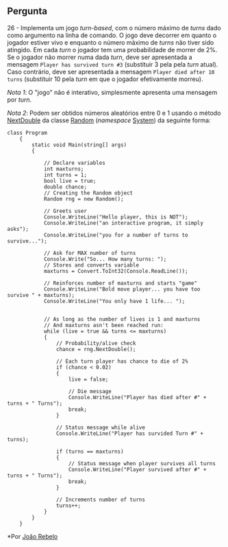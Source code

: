 ## Pergunta

26 - Implementa um jogo _turn-based_, com o número máximo de _turns_ dado como
argumento na linha de comando. O jogo deve decorrer em quanto o jogador estiver
vivo e enquanto o número máximo de _turns_ não tiver sido atingido. Em cada
_turn_ o jogador tem uma probabilidade de morrer de 2%. Se o jogador não morrer
numa dada _turn_, deve ser apresentada a mensagem `Player has survived turn #3`
(substituir 3 pela pela _turn_ atual). Caso contrário, deve ser apresentada a
mensagem `Player died after 10 turns` (substituir 10 pela _turn_ em que o
jogador efetivamente morreu).

_Nota 1_: O "jogo" não é interativo, simplesmente apresenta uma mensagem por
_turn_.

_Nota 2_: Podem ser obtidos números aleatórios entre 0 e 1 usando o método
[NextDouble](https://docs.microsoft.com/pt-pt/dotnet/api/system.random.nextdouble)
da classe [Random](https://docs.microsoft.com/pt-pt/dotnet/api/system.random)
(_namespace_ [System](https://docs.microsoft.com/pt-pt/dotnet/api/system)) da
seguinte forma:

```Csharp
class Program
    {
        static void Main(string[] args)
        {

            // Declare variables
            int maxturns;
            int turns = 1;
            bool live = true;
            double chance;
            // Creating the Random object
            Random rng = new Random();

            // Greets user
            Console.WriteLine("Hello player, this is NOT");
            Console.WriteLine("an interactive program, it simply asks");
            Console.WriteLine("you for a number of turns to survive...");

            // Ask for MAX number of turns
            Console.Write("So... How many turns: ");
            // Stores and converts variable
            maxturns = Convert.ToInt32(Console.ReadLine());

            // Reinforces number of maxturns and starts "game"
            Console.WriteLine("Bold move player... you have too survive " + maxturns);
            Console.WriteLine("You only have 1 life... ");

            
            // As long as the number of lives is 1 and maxturns
            // And maxturns asn't been reached run:
            while (live = true && turns <= maxturns)
            {
                // Probability/alive check
                chance = rng.NextDouble();

                // Each turn player has chance to die of 2%
                if (chance < 0.02)
                {
                    live = false;

                    // Die message
                    Console.WriteLine("Player has died after #" + turns + " Turns");
                    break;
                }

                // Status message while alive
                Console.WriteLine("Player has survided Turn #" + turns);

                if (turns == maxturns)
                {
                    // Status message when player survives all turns
                    Console.WriteLine("Player survived after #" + turns + " Turns");
                    break;
                }

                // Increments number of turns
                turns++;               
            }
        }
    }
````

*Por [João Rebelo](https://github.com/JBernardoRebelo)